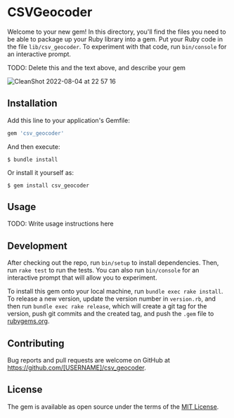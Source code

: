 # CSVGeocoder

Welcome to your new gem! In this directory, you'll find the files you need to be able to package up your Ruby library into a gem. Put your Ruby code in the file `lib/csv_geocoder`. To experiment with that code, run `bin/console` for an interactive prompt.

TODO: Delete this and the text above, and describe your gem

![CleanShot 2022-08-04 at 22 57 16](https://user-images.githubusercontent.com/29695801/182960263-f41b3762-fa00-45eb-a8bf-d461916bbfcb.gif)



## Installation

Add this line to your application's Gemfile:

```ruby
gem 'csv_geocoder'
```

And then execute:

    $ bundle install

Or install it yourself as:

    $ gem install csv_geocoder

## Usage

TODO: Write usage instructions here

## Development

After checking out the repo, run `bin/setup` to install dependencies. Then, run `rake test` to run the tests. You can also run `bin/console` for an interactive prompt that will allow you to experiment.

To install this gem onto your local machine, run `bundle exec rake install`. To release a new version, update the version number in `version.rb`, and then run `bundle exec rake release`, which will create a git tag for the version, push git commits and the created tag, and push the `.gem` file to [rubygems.org](https://rubygems.org).

## Contributing

Bug reports and pull requests are welcome on GitHub at https://github.com/[USERNAME]/csv_geocoder.

## License

The gem is available as open source under the terms of the [MIT License](https://opensource.org/licenses/MIT).
